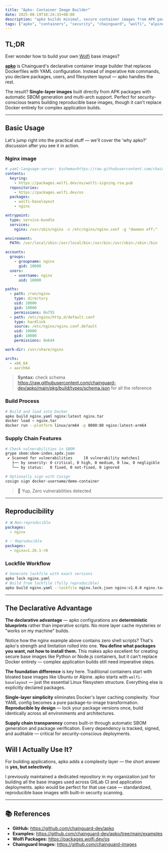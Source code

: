 ```yaml
---
title: "Apko: Container Image Builder"
date: 2025-08-19T10:24:33+08:00
description: "apko builds minimal, secure container images from APK packages using declarative YAML configuration"
tags: ["apko", "containers", "security", "chainguard", "wolfi", "alpine"]
---
```


## TL;DR

Ever wonder how to build your own [Wolfi](wolfi_made_easy) base images?

**[apko](https://github.com/chainguard-dev/apko)** is Chainguard's declarative container image builder that replaces Dockerfiles with YAML configuration. Instead of imperative `RUN` commands, you declare packages, users, and filesystem layout — apko handles the rest.

The result? **Single-layer images** built directly from APK packages with automatic SBOM generation and multi-arch support. Perfect for security-conscious teams building reproducible base images, though it can't replace Docker entirely for complex application builds.

---

## Basic Usage

Let's jump right into the practical stuff — we'll cover the 'why apko?' discussion after you see it in action.

### Nginx image

```yaml
# yaml-language-server: $schema=https://raw.githubusercontent.com/chainguard-dev/apko/main/pkg/build/types/schema.json
contents:
  keyring:
    - https://packages.wolfi.dev/os/wolfi-signing.rsa.pub
  repositories:
    - https://packages.wolfi.dev/os
  packages:
    - wolfi-baselayout
    - nginx

entrypoint:
  type: service-bundle
  services:
    nginx: /usr/sbin/nginx -c /etc/nginx/nginx.conf -g "daemon off;"

environment:
  PATH: /usr/local/sbin:/usr/local/bin:/usr/bin:/usr/sbin:/sbin:/bin

accounts:
  groups:
    - groupname: nginx
      gid: 10000
  users:
    - username: nginx
      uid: 10000

paths:
  - path: /run/nginx
    type: directory
    uid: 10000
    gid: 10000
    permissions: 0o755
  - path: /etc/nginx/http.d/default.conf
    type: hardlink
    source: /etc/nginx/nginx.conf.default
    uid: 10000
    gid: 10000
    permissions: 0o644

work-dir: /usr/share/nginx

archs:
  - x86_64
  - aarch64
```

> **Syntax:** check schema https://raw.githubusercontent.com/chainguard-dev/apko/main/pkg/build/types/schema.json for all the reference

### Build Process

```bash
# Build and load into Docker
apko build nginx.yaml nginx:latest nginx.tar
docker load < nginx.tar
docker run --platform linux/arm64 -p 8080:80 nginx:latest-arm64
```

### Supply Chain Features

```bash
# Check vulnerabilities in SBOM
grype sbom:sbom-index.spdx.json
 ✔ Scanned for vulnerabilities     [0 vulnerability matches]
   ├── by severity: 0 critical, 0 high, 0 medium, 0 low, 0 negligible
   └── by status:   0 fixed, 0 not-fixed, 0 ignored

# Optionally sign with Cosign
cosign sign docker-username/demo-container
```

> 🤯 Yup, Zero vulnerabilities detected

---

## Reproducibility

```yaml
# ❌ Non-reproducible
packages:
  - nginx

# ✅ Reproducible
packages:
  - nginx=1.26.1-r0
```

### Lockfile Workflow

```bash
# Generate lockfile with exact versions
apko lock nginx.yaml
# Build from lockfile (fully reproducible)
apko build nginx.yaml --lockfile nginx.lock.json nginx:v1.0.0 nginx.tar
```

---

## The Declarative Advantage

**The declarative advantage** — apko configurations are **deterministic blueprints** rather than imperative scripts. No more layer cache mysteries or "works on my machine" builds.

Notice how the nginx example above contains zero shell scripts? That's apko's strength and limitation rolled into one. **You define what packages you want, not how to install them.** This makes apko excellent for creating secure base images like Python or Node.js containers, but it can't replace Docker entirely — complex application builds still need imperative steps.

**The foundation difference** is key here. Traditional containers start with bloated base images like Ubuntu or Alpine. apko starts with `wolfi-baselayout` — just the essential Linux filesystem structure. Everything else is explicitly declared packages.

**Single-layer simplicity** eliminates Docker's layer caching complexity. Your YAML config becomes a pure package-to-image transformation. **Reproducible by design** — lock your package versions once, build identically across all environments and architectures.

**Supply chain transparency** comes built-in through automatic SBOM generation and package verification. Every dependency is tracked, signed, and auditable — critical for security-conscious deployments.

## Will I Actually Use It?

For building applications, apko adds a complexity layer — the short answer is **yes, but selectively**.

I previously maintained a dedicated repository in my organization just for building all the base images used across GitLab CI and application deployments. apko would be perfect for that use case — standardized, reproducible base images with built-in security scanning.

---

## 📚 References

- **GitHub:** https://github.com/chainguard-dev/apko
- **Examples:** https://github.com/chainguard-dev/apko/tree/main/examples
- **Wolfi Packages:** https://packages.wolfi.dev/os
- **Chainguard Images:** https://github.com/chainguard-images

